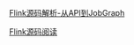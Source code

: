 [Flink源码解析-从API到JobGraph](https://zhuanlan.zhihu.com/p/22736103)

[Flink源码阅读](https://blog.jrwang.me/post/)